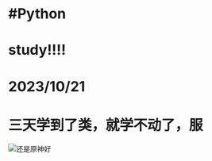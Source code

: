 #Python
======
study!!!!
=
2023/10/21
===
三天学到了类，就学不动了，**服**
=
![还是原神好](https://webstatic-sea.hoyoverse.com/upload/op-public/2023/02/02/6d41c6960e73a2f264132bdbbff60ce3_3994663197512018697.png)
